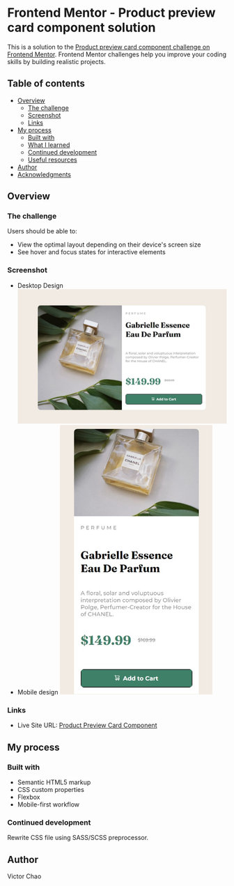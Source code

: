 # Frontend Mentor - Product preview card component solution

This is a solution to the [Product preview card component challenge on Frontend Mentor](https://www.frontendmentor.io/challenges/product-preview-card-component-GO7UmttRfa). Frontend Mentor challenges help you improve your coding skills by building realistic projects. 

## Table of contents

- [Overview](#overview)
  - [The challenge](#the-challenge)
  - [Screenshot](#screenshot)
  - [Links](#links)
- [My process](#my-process)
  - [Built with](#built-with)
  - [What I learned](#what-i-learned)
  - [Continued development](#continued-development)
  - [Useful resources](#useful-resources)
- [Author](#author)
- [Acknowledgments](#acknowledgments)



## Overview

### The challenge

Users should be able to:

- View the optimal layout depending on their device's screen size
- See hover and focus states for interactive elements

### Screenshot
- Desktop Design
![](./screenshots/screenshot1.jpg)
- Mobile design
  <img src="./screenshots/screenshot2.jpg" alt="mobile device page" width = 350>

### Links

- Live Site URL: [Product Preview Card Component](https://victorchao996.github.io/Frontend-Challenge_Product_Preview_Card_Component/)

## My process

### Built with

- Semantic HTML5 markup
- CSS custom properties
- Flexbox
- Mobile-first workflow



### Continued development
Rewrite CSS file using SASS/SCSS preprocessor.
## Author
Victor Chao

